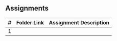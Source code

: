 ## Assignments

|  #  | Folder Link | Assignment Description |
| :-: | ----------- | ---------------------- |
|  1  |             |                        |

